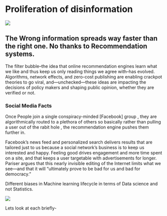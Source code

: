 # Proliferation of disinformation
![](https://scx2.b-cdn.net/gfx/news/hires/2018/information.jpg)
## The Wrong information spreads way faster than the right one. No thanks to Recommendation systems.

The filter bubble–the idea that online recommendation engines learn what we like and thus keep us only reading things we agree with–has evolved. Algorithms, network effects, and zero-cost publishing are enabling crackpot theories to go viral, and—unchecked—these ideas are impacting the decisions of policy makers and shaping public opinion, whether they are verified or not.

### Social Media Facts

Once People join a single conspiracy-minded [Facebook] group , they are algorithmically routed to a plethora of others so basically rather than pulling a user out of the rabit hole , the recommendation engine pushes them further in.


Facebook’s news feed and personalized search delivers results that are tailored just to us because a social network’s business is to keep us interested and happy. Feeling good drives engagement and more time spent on a site, and that keeps a user targetable with advertisements for longer. Pariser argues that this nearly invisible editing of the Internet limits what we see—and that it will “ultimately prove to be bad for us and bad for democracy.”

Different biases in Machine learning lifecycle in terms of Data science and not Statistics.

![](https://www.oreilly.com/radar/wp-content/uploads/sites/3/2021/06/Adapted-from-Cornell-University-paper-A-Framework-for-Understanding-Sources-of-Harm-throughout-the-Machine-Learning-Life-Cycle-by-Harini-Suresh-and-John-V.-Guttag-1048x697.png)

Lets look at each briefly-
